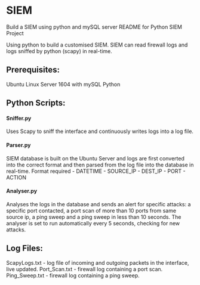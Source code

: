 # SIEM
Build a SIEM using python and mySQL server
README for Python SIEM Project

Using python to build a customised SIEM. SIEM can read firewall logs and logs sniffed by python (scapy) in real-time.

## Prerequisites:
Ubuntu Linux Server 1604 with mySQL
Python

## Python Scripts:
#### Sniffer.py
Uses Scapy to sniff the interface and continuously writes logs into a log file.

#### Parser.py
SIEM database is built on the Ubuntu Server and logs are first converted into the correct format and then parsed from the log file into the database in real-time. Format required - 
DATETIME  -  SOURCE_IP  -  DEST_IP  -  PORT  -  ACTION

#### Analyser.py
Analyses the logs in the database and sends an alert for specific attacks: a specific port contacted, a port scan of more than 10 ports from same source ip, a ping sweep and a ping sweep in less than 10 seconds. The analyser is set to run automatically every 5 seconds, checking for new attacks.

## Log Files:
ScapyLogs.txt - log file of incoming and outgoing packets in the interface, live updated.
Port_Scan.txt - firewall log containing a port scan.
Ping_Sweep.txt - firewall log containing a ping sweep.

